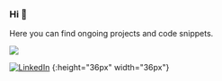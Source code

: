 ### Hi 👋
Here you can find ongoing projects and code snippets.

<img align="center" src="https://github-readme-stats.vercel.app/api/top-langs/?username=safkmoem3f&theme=vue>" />

<!-- Links -->
[![LinkedIn][1]][2] {:height="36px" width="36px"}

[1]: https://raw.githubusercontent.com/safkmoem3f/safkmoem3f/master/linkedin_logo.png

[2]: https://www.linkedin.com/in/melinda-backstrom/
